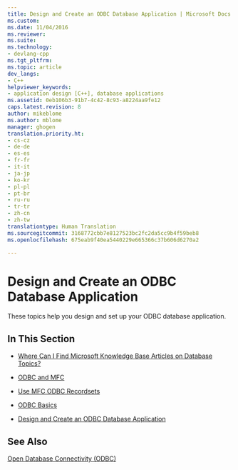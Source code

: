 ```yaml
---
title: Design and Create an ODBC Database Application | Microsoft Docs
ms.custom: 
ms.date: 11/04/2016
ms.reviewer: 
ms.suite: 
ms.technology:
- devlang-cpp
ms.tgt_pltfrm: 
ms.topic: article
dev_langs:
- C++
helpviewer_keywords:
- application design [C++], database applications
ms.assetid: 0eb106b3-91b7-4c42-8c93-a8224aa9fe12
caps.latest.revision: 8
author: mikeblome
ms.author: mblome
manager: ghogen
translation.priority.ht:
- cs-cz
- de-de
- es-es
- fr-fr
- it-it
- ja-jp
- ko-kr
- pl-pl
- pt-br
- ru-ru
- tr-tr
- zh-cn
- zh-tw
translationtype: Human Translation
ms.sourcegitcommit: 3168772cbb7e8127523bc2fc2da5cc9b4f59beb8
ms.openlocfilehash: 675eab9f40ea5440229e665366c37b606d6270a2

---
```

# Design and Create an ODBC Database Application
These topics help you design and set up your ODBC database application.  
  
## In This Section  
  
-   [Where Can I Find Microsoft Knowledge Base Articles on Database Topics?](../../data/where-can-i-find-microsoft-knowledge-base-articles-on-database-topics-q.md)  
  
-   [ODBC and MFC](../../data/odbc/odbc-and-mfc.md)  
  
-   [Use MFC ODBC Recordsets](../../data/odbc/use-mfc-odbc-recordsets.md)  
  
-   [ODBC Basics](../../data/odbc/odbc-basics.md)  
  
-   [Design and Create an ODBC Database Application](#_core_design_and_create_an_odbc_database_application)  
  
## See Also  
 [Open Database Connectivity (ODBC)](../../data/odbc/open-database-connectivity-odbc.md)


<!--HONumber=Jan17_HO1-->


